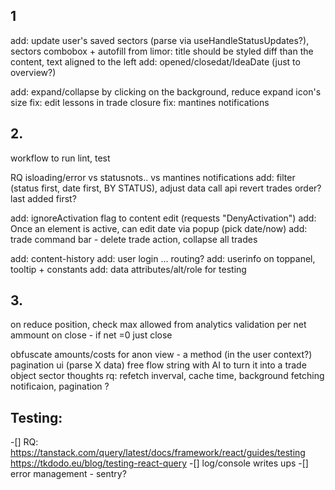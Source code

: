 ## 1

add: update user's saved sectors (parse via useHandleStatusUpdates?), sectors combobox + autofill
from limor: title should be styled diff than the content, text aligned to the left
add: opened/closedat/IdeaDate (just to overview?)

add: expand/collapse by clicking on the background, reduce expand icon's size
fix: edit lessons in trade closure
fix: mantines notifications

## 2.

workflow to run lint, test

RQ isloading/error vs statusnots.. vs mantines notifications
add: filter (status first, date first, BY STATUS), adjust data call api
revert trades order? last added first?

add: ignoreActivation flag to content edit (requests "DenyActivation")
add: Once an element is active, can edit date via popup (pick date/now)
add: trade command bar - delete trade action, collapse all trades

add: content-history
add: user login ... routing?
add: userinfo on toppanel, tooltip + constants
add: data attributes/alt/role for testing

## 3.

on reduce position, check max allowed from analytics
validation per net ammount on close - if net =0 just close

obfuscate amounts/costs for anon view - a method (in the user context?)
pagination ui (parse X data)
free flow string with AI to turn it into a trade object
sector thoughts
rq: refetch inverval, cache time, background fetching notificaion, pagination ?

## Testing:

-[] RQ: https://tanstack.com/query/latest/docs/framework/react/guides/testing
https://tkdodo.eu/blog/testing-react-query
-[] log/console writes ups
-[] error management - sentry?
